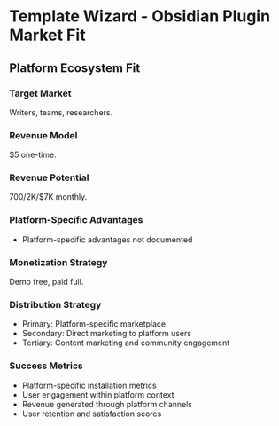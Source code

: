 # Template Wizard - Obsidian Plugin Market Fit

## Platform Ecosystem Fit

### Target Market
Writers, teams, researchers.

### Revenue Model
$5 one-time.

### Revenue Potential
$700/$2K/$7K monthly.

### Platform-Specific Advantages
- Platform-specific advantages not documented

### Monetization Strategy
Demo free, paid full.

### Distribution Strategy
- Primary: Platform-specific marketplace
- Secondary: Direct marketing to platform users
- Tertiary: Content marketing and community engagement

### Success Metrics
- Platform-specific installation metrics
- User engagement within platform context
- Revenue generated through platform channels
- User retention and satisfaction scores
